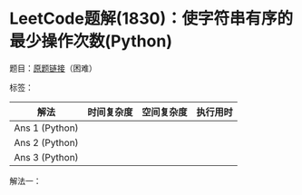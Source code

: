 # LeetCode题解(1830)：使字符串有序的最少操作次数(Python)

题目：[原题链接](https://leetcode-cn.com/problems/minimum-number-of-operations-to-make-string-sorted/)（困难）

标签：

| 解法           | 时间复杂度 | 空间复杂度 | 执行用时 |
| -------------- | ---------- | ---------- | -------- |
| Ans 1 (Python) |            |            |          |
| Ans 2 (Python) |            |            |          |
| Ans 3 (Python) |            |            |          |

解法一：

